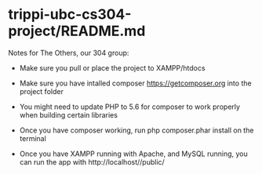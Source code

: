 #  trippi-ubc-cs304-project/README.md

Notes for The Others, our 304 group:

- Make sure you pull or place the project to XAMPP/htdocs

- Make sure you have intalled composer https://getcomposer.org into the project folder

- You might need to update PHP to 5.6 for composer to work properly when building certain libraries

- Once you have composer working, run php composer.phar install on the terminal

- Once you have XAMPP running with Apache, and MySQL running, you can run the app with http://localhost/<name of project folder>/public/
